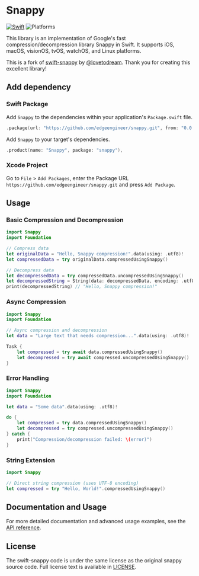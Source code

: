 # Snappy

[![Swift](https://github.com/edgeengineer/snappy/actions/workflows/swift.yml/badge.svg)](https://github.com/edgeengineer/snappy/actions/workflows/swift.yml)
![Platforms](https://img.shields.io/badge/platforms-iOS%20%7C%20macOS%20%7C%20visionOS%20%7C%20tvOS%20%7C%20watchOS%20%7C%20Linux-333333.svg)

This library is an implementation of Google's fast compression/decompression library Snappy in Swift. It supports iOS, macOS, visionOS, tvOS, watchOS, and Linux platforms.

This is a fork of [swift-snappy](https://github.com/lovetodream/swift-snappy) by [@lovetodream](https://github.com/lovetodream). Thank you for creating this excellent library!

## Add dependency

### Swift Package

Add `Snappy` to the dependencies within your application's `Package.swift` file.

```swift
.package(url: "https://github.com/edgeengineer/snappy.git", from: "0.0.1"),
```

Add `Snappy` to your target's dependencies.

```swift
.product(name: "Snappy", package: "snappy"),
``` 

### Xcode Project

Go to `File` > `Add Packages`, enter the Package URL `https://github.com/edgeengineer/snappy.git` and press `Add Package`.

## Usage

### Basic Compression and Decompression

```swift
import Snappy
import Foundation

// Compress data
let originalData = "Hello, Snappy compression!".data(using: .utf8)!
let compressedData = try originalData.compressedUsingSnappy()

// Decompress data
let decompressedData = try compressedData.uncompressedUsingSnappy()
let decompressedString = String(data: decompressedData, encoding: .utf8)!
print(decompressedString) // "Hello, Snappy compression!"
```

### Async Compression

```swift
import Snappy
import Foundation

// Async compression and decompression
let data = "Large text that needs compression...".data(using: .utf8)!

Task {
    let compressed = try await data.compressedUsingSnappy()
    let decompressed = try await compressed.uncompressedUsingSnappy()
}
```

### Error Handling

```swift
import Snappy
import Foundation

let data = "Some data".data(using: .utf8)!

do {
    let compressed = try data.compressedUsingSnappy()
    let decompressed = try compressed.uncompressedUsingSnappy()
} catch {
    print("Compression/decompression failed: \(error)")
}
```

### String Extension

```swift
import Snappy

// Direct string compression (uses UTF-8 encoding)
let compressed = try "Hello, World!".compressedUsingSnappy()
```

## Documentation and Usage

For more detailed documentation and advanced usage examples, see the [API reference](https://edgeengineer.github.io/snappy/documentation/snappy/).

## License

The swift-snappy code is under the same license as the original snappy source code. Full license text is available in [LICENSE](https://github.com/edgeengineer/snappy/blob/main/LICENSE).
